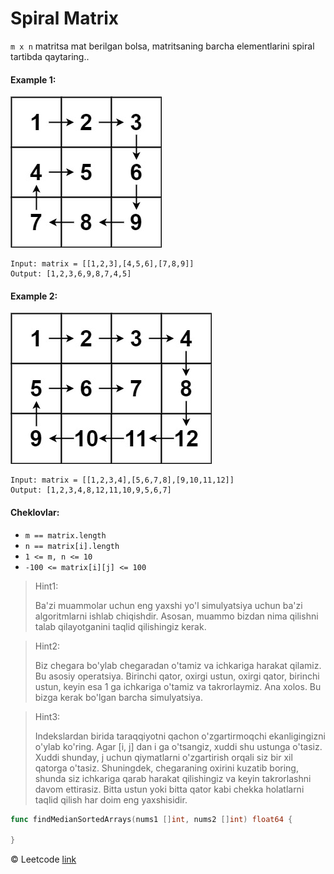 # Spiral Matrix

`m x n` matritsa mat berilgan bolsa, matritsaning barcha elementlarini spiral tartibda qaytaring..

#### Example 1:

![matrix](image-3.png)

```
Input: matrix = [[1,2,3],[4,5,6],[7,8,9]]
Output: [1,2,3,6,9,8,7,4,5]
```

#### Example 2:

![matrix](image-4.png)

```
Input: matrix = [[1,2,3,4],[5,6,7,8],[9,10,11,12]]
Output: [1,2,3,4,8,12,11,10,9,5,6,7]
```

#### Cheklovlar:

* `m == matrix.length`
* `n == matrix[i].length`
* `1 <= m, n <= 10`
* `-100 <= matrix[i][j] <= 100`

> Hint1: 
> 
> Ba'zi muammolar uchun eng yaxshi yo'l simulyatsiya uchun ba'zi algoritmlarni ishlab chiqishdir. Asosan, muammo bizdan nima qilishni talab qilayotganini taqlid qilishingiz kerak.

> Hint2:
>
> Biz chegara bo'ylab chegaradan o'tamiz va ichkariga harakat qilamiz. Bu asosiy operatsiya. Birinchi qator, oxirgi ustun, oxirgi qator, birinchi ustun, keyin esa 1 ga ichkariga o'tamiz va takrorlaymiz. Ana xolos. Bu bizga kerak bo'lgan barcha simulyatsiya.

> Hint3: 
>
> Indekslardan birida taraqqiyotni qachon o'zgartirmoqchi ekanligingizni o'ylab ko'ring. Agar [i, j] dan i ga o'tsangiz, xuddi shu ustunga o'tasiz. Xuddi shunday, j uchun qiymatlarni o'zgartirish orqali siz bir xil qatorga o'tasiz. Shuningdek, chegaraning oxirini kuzatib boring, shunda siz ichkariga qarab harakat qilishingiz va keyin takrorlashni davom ettirasiz. Bitta ustun yoki bitta qator kabi chekka holatlarni taqlid qilish har doim eng yaxshisidir.

```go
func findMedianSortedArrays(nums1 []int, nums2 []int) float64 {
    
}
```
© Leetcode [link](https://leetcode.com/explore/learn/card/array-and-string/202/introduction-to-2d-array/1168/)